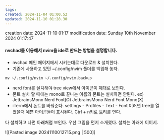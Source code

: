 ```yaml
---
tags: 
created: 2024-11-04 01:00.52
updated: 2024-11-10 01:28.30
---
```


creation date: 2024-11-10 01:17
modification date: Sunday 10th November 2024 01:17:47

#### nvchad를 이용해서 nvim을 ide로 만드는 방법을 설명합니다.

- nvchad 메인 페이지에서 시키는대로 다운로드 & 설치한다.
- 기존에 사용하고 있던 ~/.config/nvim 폴더를 백업해 놓자.
```console
mv ~/.config/nvim ~/.config/nvim.backup
```
- nerd font를 설치해야 tree view에서 아이콘이 제대로 보인다.
- 폰트 설치 할 때에는 mono로 끝나는 이름의 폰트는 설치하면 안된다.
ex) JetbrainsMono Nerd Font(O)  JetbrainsMono Nerd Font Mono(X)
- iTerm에서 폰트를 바꿔준다. settings - Profiles - Text - Font
 이러면 tree를 열었을때 예쁜 아이콘들이 표시된다. Ctrl + n키로 트리를 연다.

다 설치하고 나면 아래처럼 보인다. 우선 그림을 먼저 소개했다.
설치는 아래에 이어서.
 
![[Pasted image 20241110012715.png | 500]]


